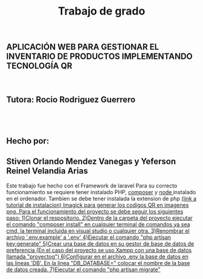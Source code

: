 <h1 align="center">Trabajo de grado</h1><br>
<h2>APLICACIÓN WEB PARA GESTIONAR EL INVENTARIO DE PRODUCTOS IMPLEMENTANDO TECNOLOGÍA QR</h2><br>
<h2>Tutora: Rocio Rodriguez Guerrero<h2><br>
<h2><strong>Hecho por: </strong><br>
<h2> Stiven Orlando Mendez Vanegas y
Yeferson Reinel Velandia Arias</h2>
<p> 
Este trabajo fue hecho con el Framework de laravel
Para su correcto funcionamiento se requiere tener instalado PHP, <a href="https://getcomposer.org">composer</a>
y <a href="https://nodejs.org/en/">node </a> instalado en el ordenador. Tambien se debe tener instalada
la extension de php <a href="https://www.youtube.com/watch?v=qZ9_rq6c9uY"> (link a tutorial de instalacion) Imagick para generar los codigos QR en imagenes png.
Para el funcionamiento del proyecto se debe seguir los siguientes paso:
1)Clonar el respositorio.
2)Dentro de la carpeta del proyecto ejecutar el comando "composer install" en cualquier terminal de comandos ya sea cmd, la terminal incluida en visual studio o cualquier otra.
3)Renombrar el archivo '.env.example' a '.env'
4)Ejecutar el comando "php artisan  key:generate"
5)Crear una base de datos en su gestor de base de datos de preferencia (En el caso del proyecto se uso Xampp con una base de datos llamada "proyectog")
6)Configurar en el archivo .env la base de datos en las lineas 'DB'. En la linea "DB_DATABASE=" colocar el nombre de la base de datos creada.
7)Ejecutar el comando "php artisan migrate"

</p>